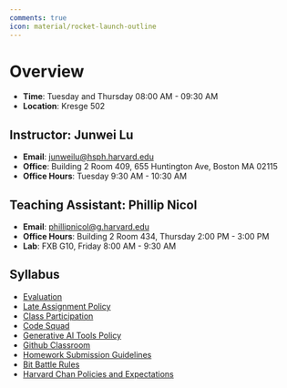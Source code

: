 ```yaml
---
comments: true
icon: material/rocket-launch-outline
---
```


# Overview

- **Time**: Tuesday and Thursday 08:00 AM - 09:30 AM
- **Location**: Kresge 502

## Instructor: Junwei Lu
- **Email**: junweilu@hsph.harvard.edu
- **Office**: Building 2 Room 409, 655 Huntington Ave, Boston MA 02115
- **Office Hours**: Tuesday 9:30 AM - 10:30 AM

## Teaching Assistant: Phillip Nicol
- **Email**: phillipnicol@g.harvard.edu 
- **Office Hours**: Building 2 Room 434, Thursday 2:00 PM - 3:00 PM
- **Lab**: FXB G10, Friday 8:00 AM - 9:30 AM


## Syllabus

- [Evaluation](syllabus.md#evaluation)
- [Late Assignment Policy](syllabus.md#late-assignment-policy)
- [Class Participation](syllabus.md#class-participation)
- [Code Squad](syllabus.md#code-squad)
- [Generative AI Tools Policy](syllabus.md#generative-ai-tools-policy)
- [Github Classroom](syllabus.md#github-classroom)
- [Homework Submission Guidelines](syllabus.md#homework-submission-guidelines)
- [Bit Battle Rules](bit_battle.md)
- [Harvard Chan Policies and Expectations](syllabus.md#harvard-chan-policies-and-expectations)




